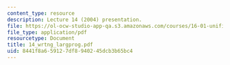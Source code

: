 ```yaml
---
content_type: resource
description: Lecture 14 (2004) presentation.
file: https://ol-ocw-studio-app-qa.s3.amazonaws.com/courses/16-01-unified-engineering-i-ii-iii-iv-fall-2005-spring-2006/8441f8a659127df8940245dcb3b65bc4_14_wrtng_largprog.pdf
file_type: application/pdf
resourcetype: Document
title: 14_wrtng_largprog.pdf
uid: 8441f8a6-5912-7df8-9402-45dcb3b65bc4
---
```

